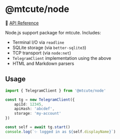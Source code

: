 # @mtcute/node

📖 [API Reference](https://ref.mtcute.dev/modules/_mtcute_node.html)

Node.js support package for mtcute. Includes:
- Terminal I/O via `readline`
- SQLite storage (via `better-sqlite3`)
- TCP transport (via `node:net`)
- `TelegramClient` implementation using the above
- HTML and Markdown parsers

## Usage

```typescript
import { TelegramClient } from '@mtcute/node'

const tg = new TelegramClient({
    apiId: 12345,
    apiHash: 'abcdef',
    storage: 'my-account'
})

const self = await tg.start()
console.log(`✨ logged in as ${self.displayName}`)
```
